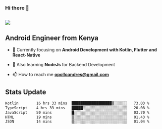 ### Hi there 👋
<h2 align="left"><img src="https://readme-typing-svg.herokuapp.com?color='blue'&lines=I'm+Andrew+Opollo😊;Welcome+to+my+Github😜"> </h2>

## Android Engineer from Kenya


- 🌱 Currently focusing on **Android Development with Kotlin, Flutter and React-Native**

- 🔭 Also learning **NodeJs** for Backend Development

- 📫 How to reach me **opolloandres@gmail.com**


## Stats Update
<!--START_SECTION:waka-->

```txt
Kotlin        16 hrs 33 mins  ██████████████████▒░░░░░░   73.03 %
TypeScript    4 hrs 33 mins   █████░░░░░░░░░░░░░░░░░░░░   20.08 %
JavaScript    50 mins         █░░░░░░░░░░░░░░░░░░░░░░░░   03.70 %
HTML          19 mins         ▒░░░░░░░░░░░░░░░░░░░░░░░░   01.43 %
JSON          14 mins         ▒░░░░░░░░░░░░░░░░░░░░░░░░   01.04 %
```

<!--END_SECTION:waka-->


